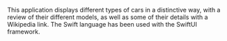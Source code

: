 This application displays different types of cars in a distinctive way, with a review of their different models, as well as some of their details with a Wikipedia link.
The Swift language has been used with the SwiftUI framework.
